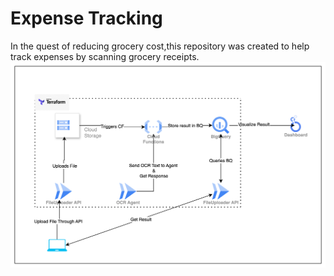 # Expense Tracking

In the quest of reducing grocery cost,this repository was created to help track expenses by scanning grocery receipts.  
![img.png](../img/img.png)
